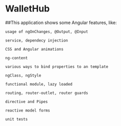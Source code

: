 # WalletHub

##This application shows some Angular features, like:


    usage of ngOnChanges, @Output, @Input

    service, dependecy injection

    CSS and Angular animations

    ng-content

    various ways to bind properties to an template

    ngClass, ngStyle

    functional module, lazy loaded

    routing, router-outlet, router guards

    directive and Pipes

    reactive model forms

    unit tests